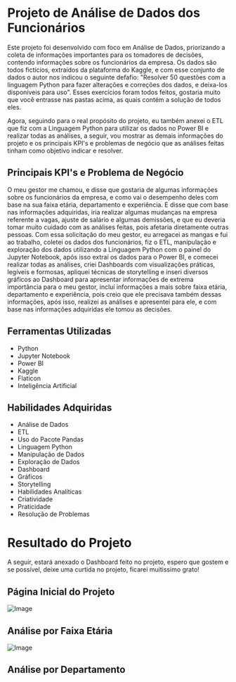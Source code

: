 # Projeto de Análise de Dados dos Funcionários

  Este projeto foi desenvolvido com foco em Análise de Dados, priorizando a coleta de informações importantes para os tomadores de decisões, contendo informações sobre os funcionários da empresa. Os dados são
todos fictícios, extraídos da plataforma do Kaggle, e com esse conjunto de dados o autor nos indicou o seguinte defafio: "Resolver 50 questões com a linguagem Python para fazer alterações e correções dos
dados, e deixa-los disponíveis para uso". Esses exercícios foram todos feitos, gostaria muito que você entrasse nas pastas acima, as quais contém a solução de todos eles.

  Agora, seguindo para o real propósito do projeto, eu também anexei o ETL que fiz com a Linguagem Python para utilizar os dados no Power BI e realizar todas as análises, a seguir, vou mostrar as demais informações
do projeto e os principais KPI's e problemas de negócio que as análises feitas tinham como objetivo indicar e resolver.

## Principais KPI's e Problema de Negócio

O meu gestor me chamou, e disse que gostaria de algumas informações sobre os funcionários da empresa, e como vai o desempenho deles com base na sua faixa etária, departamento e experiência. E disse que com base nas
informações adquiridas, iria realizar algumas mudanças na empresa referente a vagas, ajuste de salário e algumas demissões, e que eu deveria tomar muito cuidado com as análises feitas, pois afetaria diretamente
outras pessoas. Com essa solicitação do meu gestor, eu arregacei as mangas e fui ao trabalho, coletei os dados dos funcionários, fiz o ETL, manipulação e exploração dos dados utilizando a Linguagem Python com o
painel do Jupyter Notebook, após isso extraí os dados para o Power BI, e comecei realizar todas as análises, criei Dashboards com visualizações práticas, legíveis e formosas, apliquei técnicas de storytelling
e inseri diversos gráficos ao Dashboard para apresentar informações de extrema importância para o meu gestor, incluí informações a mais sobre faixa etária, departamento e experiência, pois creio que ele
precisava também dessas informações, após isso, realizei as análises e apresentei para ele, e com base nas informações adquiridas ele tomou as decisões.

## Ferramentas Utilizadas

- Python
- Jupyter Notebook
- Power BI
- Kaggle
- Flaticon
- Inteligência Artificial

## Habilidades Adquiridas

- Análise de Dados
- ETL
- Uso do Pacote Pandas
- Linguagem Python
- Manipulação de Dados
- Exploração de Dados
- Dashboard
- Gráficos
- Storytelling
- Habilidades Analíticas
- Criatividade
- Praticidade
- Resolução de Problemas

# Resultado do Projeto

A seguir, estará anexado o Dashboard feito no projeto, espero que gostem e se possível, deixe uma curtida no projeto, ficarei muítissimo grato!

## Página Inicial do Projeto

![Image](https://github.com/user-attachments/assets/c1eb231a-0353-4231-a981-410274e121ef)

## Análise por Faixa Etária

![Image](https://github.com/user-attachments/assets/3cbab74d-2549-4236-a13c-a8113858bae5)

## Análise por Departamento


